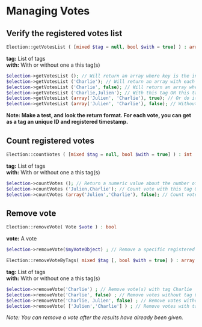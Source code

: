 # Managing Votes

## Verify the registered votes list
```php
Election::getVotesList ( [mixed $tag = null, bool $with = true] ) : array
```
**tag:** List of tags   
**with:** With or without one a this tag(s)   

```php
$election->getVotesList (); // Will return an array where key is the internal numeric vote_id and value an other array like your input.   
$election->getVotesList ('Charlie'); // Will return an array with each vote with this tag.   
$election->getVotesList ('Charlie', false); // Will return an array where each vote without this tag.   
$election->getVotesList ('Charlie,Julien'); // With this tag OR this tag   
$election->getVotesList (array('Julien', 'Charlie'), true); // Or do it like this   
$election->getVotesList (array('Julien', 'Charlie'), false); // Without this tag AND without this tag ...   
```

__Note: Make a test, and look the return format. For each vote, you can get as a tag an unique ID and registered timestamp.__


## Count registered votes

```php
Election::countVotes ( [mixed $tag = null, bool $with = true] ) : int
```
**tag:** List of tags   
**with:** With or without one a this tag(s)    

```php
$election->countVotes (); // Return a numeric value about the number of registered votes.  
$election->countVotes ('Julien,Charlie'); // Count vote with this tag OR this tag.   
$election->countVotes (array('Julien','Charlie'), false); // Count vote without this tag AND without this tag.   
```


## Remove vote
```php
Election::removeVote( Vote $vote ) : bool
```
**vote:** A vote      

```php
$election->removeVote($myVoteObject) ; // Remove a specific registered Vote.
```



```php
Election::removeVoteByTags( mixed $tag [, bool $with = true] ) : array
```
**tag:** List of tags   
**with:** With or without one a this tag(s)    

```php
$election->removeVote('Charlie') ; // Remove vote(s) with tag Charlie
$election->removeVote('Charlie', false) ; // Remove votes without tag Charlie
$election->removeVote('Charlie, Julien', false) ; // Remove votes without tag Charlie AND without tag Julien.
$election->removeVote( ['Julien','Charlie'] ) ; // Remove votes with tag Charlie OR with tag Julien.
```

_Note: You can remove a vote after the results have already been given._  